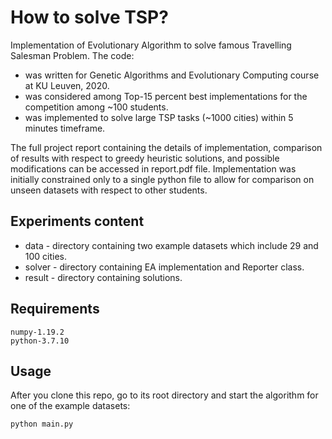 # How to solve TSP?
Implementation of Evolutionary Algorithm to solve famous Travelling Salesman Problem.
The code:
* was written for Genetic Algorithms and Evolutionary Computing course at KU Leuven, 2020. 
* was considered among Top-15 percent best implementations for the competition among ~100 students.
* was implemented to solve large TSP tasks (~1000 cities) within 5 minutes timeframe.

The full project report containing the details of implementation, comparison of results with respect to greedy heuristic solutions, and possible modifications can be accessed in report.pdf file. Implementation was initially constrained only to a single python file to allow for comparison on unseen datasets with respect to other students.
 
## Experiments content
* data - directory containing two example datasets which include 29 and 100 cities.
* solver - directory containing EA implementation and Reporter class.  
* result - directory containing solutions.

## Requirements
```
numpy-1.19.2
python-3.7.10
```

## Usage
After you clone this repo, go to its root directory and start the algorithm for one of the example datasets:
```bash
python main.py
```
